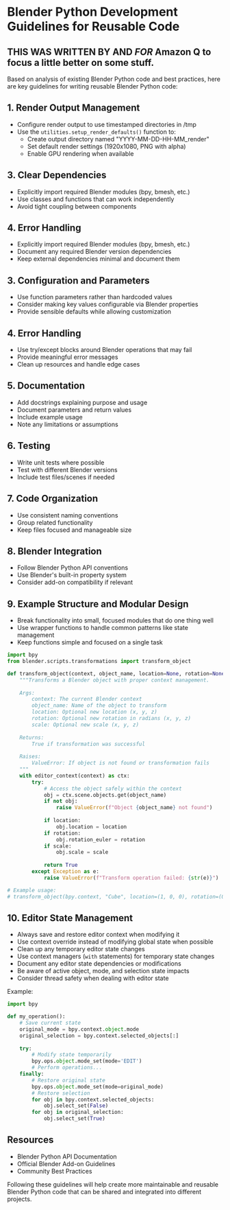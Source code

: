 # Blender Python Development Guidelines for Reusable Code
## THIS WAS WRITTEN BY AND _FOR_ Amazon Q to focus a little better on some stuff.


Based on analysis of existing Blender Python code and best practices, here are key guidelines for writing reusable Blender Python code:

## 1. Render Output Management
- Configure render output to use timestamped directories in /tmp
- Use the `utilities.setup_render_defaults()` function to:
  - Create output directory named "YYYY-MM-DD-HH-MM_render"
  - Set default render settings (1920x1080, PNG with alpha)
  - Enable GPU rendering when available

## 3. Clear Dependencies
- Explicitly import required Blender modules (bpy, bmesh, etc.)
- Use classes and functions that can work independently
- Avoid tight coupling between components

## 4. Error Handling
- Explicitly import required Blender modules (bpy, bmesh, etc.)
- Document any required Blender version dependencies
- Keep external dependencies minimal and document them

## 3. Configuration and Parameters  
- Use function parameters rather than hardcoded values
- Consider making key values configurable via Blender properties
- Provide sensible defaults while allowing customization

## 4. Error Handling
- Use try/except blocks around Blender operations that may fail
- Provide meaningful error messages
- Clean up resources and handle edge cases

## 5. Documentation
- Add docstrings explaining purpose and usage
- Document parameters and return values
- Include example usage
- Note any limitations or assumptions

## 6. Testing
- Write unit tests where possible
- Test with different Blender versions
- Include test files/scenes if needed

## 7. Code Organization
- Use consistent naming conventions
- Group related functionality
- Keep files focused and manageable size

## 8. Blender Integration
- Follow Blender Python API conventions
- Use Blender's built-in property system
- Consider add-on compatibility if relevant

## 9. Example Structure and Modular Design
- Break functionality into small, focused modules that do one thing well
- Use wrapper functions to handle common patterns like state management
- Keep functions simple and focused on a single task

```python
import bpy
from blender.scripts.transformations import transform_object

def transform_object(context, object_name, location=None, rotation=None, scale=None):
    """Transforms a Blender object with proper context management.
    
    Args:
        context: The current Blender context
        object_name: Name of the object to transform
        location: Optional new location (x, y, z)
        rotation: Optional new rotation in radians (x, y, z)
        scale: Optional new scale (x, y, z)
        
    Returns:
        True if transformation was successful
        
    Raises:
        ValueError: If object is not found or transformation fails
    """
    with editor_context(context) as ctx:
        try:
            # Access the object safely within the context
            obj = ctx.scene.objects.get(object_name)
            if not obj:
                raise ValueError(f"Object {object_name} not found")
            
            if location:
                obj.location = location
            if rotation:
                obj.rotation_euler = rotation
            if scale:
                obj.scale = scale
                
            return True
        except Exception as e:
            raise ValueError(f"Transform operation failed: {str(e)}")

# Example usage:
# transform_object(bpy.context, "Cube", location=(1, 0, 0), rotation=(0, 0, 1.5708))
```

## 10. Editor State Management
- Always save and restore editor context when modifying it
- Use context override instead of modifying global state when possible
- Clean up any temporary editor state changes
- Use context managers (`with` statements) for temporary state changes
- Document any editor state dependencies or modifications
- Be aware of active object, mode, and selection state impacts
- Consider thread safety when dealing with editor state

Example:
```python
import bpy

def my_operation():
    # Save current state
    original_mode = bpy.context.object.mode
    original_selection = bpy.context.selected_objects[:]
    
    try:
        # Modify state temporarily
        bpy.ops.object.mode_set(mode='EDIT')
        # Perform operations...
    finally:
        # Restore original state
        bpy.ops.object.mode_set(mode=original_mode)
        # Restore selection
        for obj in bpy.context.selected_objects:
            obj.select_set(False)
        for obj in original_selection:
            obj.select_set(True)
```

## Resources
- Blender Python API Documentation
- Official Blender Add-on Guidelines
- Community Best Practices

Following these guidelines will help create more maintainable and reusable Blender Python code that can be shared and integrated into different projects.